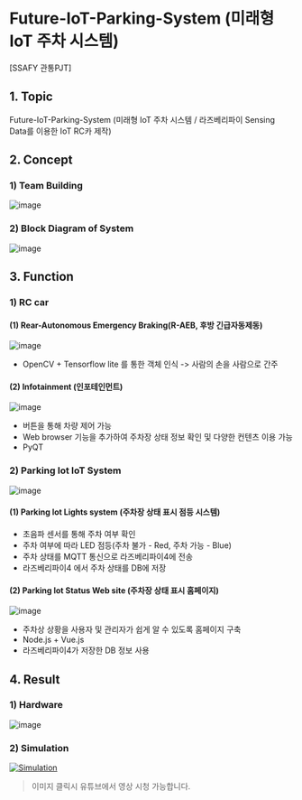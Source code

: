# Future-IoT-Parking-System (미래형 IoT 주차 시스템)
[SSAFY 관통PJT]

## 1. Topic
Future-IoT-Parking-System (미래형 IoT 주차 시스템 / 라즈베리파이 Sensing Data를 이용한 IoT RC카 제작)

## 2. Concept
### 1) Team Building
![image](https://user-images.githubusercontent.com/79623246/215255556-2369968d-10c9-4298-84de-5ed7c426d4d4.png)
### 2) Block Diagram of System
![image](https://user-images.githubusercontent.com/79623246/215258628-69a06cdb-a3c5-4ae5-acaf-85af56183f45.png)

## 3. Function
### 1) RC car
#### (1) Rear-Autonomous Emergency Braking(R-AEB, 후방 긴급자동제동)
![image](https://user-images.githubusercontent.com/79623246/215252751-742b2f77-db2f-4181-bc8e-30b92a87872a.png)
- OpenCV + Tensorflow lite 를 통한 객체 인식 -> 사람의 손을 사람으로 간주
#### (2) Infotainment (인포테인먼트)
![image](https://user-images.githubusercontent.com/79623246/215253598-379a9467-ad09-4ef4-b289-f10b2ecf2ca3.png)
- 버튼을 통해 차량 제어 가능
- Web browser 기능을 추가하여 주차장 상태 정보 확인 및 다양한 컨텐츠 이용 가능
- PyQT

### 2) Parking lot IoT System
![image](https://user-images.githubusercontent.com/79623246/215252943-200607f2-b192-4b06-a66b-e53094a40fce.png)
#### (1) Parking lot Lights system (주차장 상태 표시 점등 시스템)
- 초음파 센서를 통해 주차 여부 확인
- 주차 여부에 따라 LED 점등(주차 불가 - Red, 주차 가능 - Blue)
- 주차 상태를 MQTT 통신으로 라즈베리파이4에 전송
- 라즈베리파이4 에서 주차 상태를 DB에 저장
#### (2) Parking lot Status Web site (주차장 상태 표시 홈페이지)
![image](https://user-images.githubusercontent.com/79623246/215253211-ac6435fe-6f99-46fc-a1f2-055bed4ef605.png)
- 주차상 상황을 사용자 및 관리자가 쉽게 알 수 있도록 홈페이지 구축
- Node.js + Vue.js
- 라즈베리파이4가 저장한 DB 정보 사용 


## 4. Result
### 1) Hardware
![image](https://user-images.githubusercontent.com/79623246/215253478-22c2b576-46a6-4c95-bf2e-d0ec9e240be0.png)
### 2) Simulation
[![Simulation](https://img.youtube.com/vi/nmKbPrBvkBE/0.jpg)](https://youtu.be/nmKbPrBvkBE) 
> 이미지 클릭시 유튜브에서 영상 시청 가능합니다.
